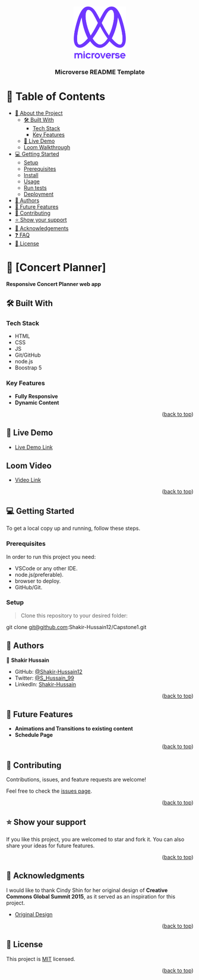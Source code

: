 <a name="readme-top"></a>

<!--
HOW TO USE:
This is an example of how you may give instructions on setting up your project locally.

Modify this file to match your project and remove sections that don't apply.

REQUIRED SECTIONS:
- Table of Contents
- About the Project
  - Built With
  - Live Demo
- Getting Started
- Authors
- Future Features
- Contributing
- Show your support
- Acknowledgements
- License

After you're finished please remove all the comments and instructions!
-->

<div align="center">

  <img src="murple_logo.png" alt="logo" width="140"  height="auto" />
  <br/>

  <h3><b>Microverse README Template</b></h3>

</div>

<!-- TABLE OF CONTENTS -->

# 📗 Table of Contents

- [📖 About the Project](#about-project)
  - [🛠 Built With](#built-with)
    - [Tech Stack](#tech-stack)
    - [Key Features](#key-features)
  - [🚀 Live Demo](#live-demo)
  - [Loom Walkthrough](#loom)
- [💻 Getting Started](#getting-started)
  - [Setup](#setup)
  - [Prerequisites](#prerequisites)
  - [Install](#install)
  - [Usage](#usage)
  - [Run tests](#run-tests)
  - [Deployment](#triangular_flag_on_post-deployment)
- [👥 Authors](#authors)
- [🔭 Future Features](#future-features)
- [🤝 Contributing](#contributing)
- [⭐️ Show your support](#support)
- [🙏 Acknowledgements](#acknowledgements)
- [❓ FAQ](#faq)
- [📝 License](#license)

<!-- PROJECT DESCRIPTION -->

# 📖 [Concert Planner] <a name="about-project"></a>

**Responsive Concert Planner web app**

## 🛠 Built With <a name="built-with"></a>

### Tech Stack <a name="tech-stack"></a>

- HTML
- CSS
- JS
- Git/GitHub
- node.js
- Boostrap 5

<!-- Features -->

### Key Features <a name="key-features"></a>

- **Fully Responsive**
- **Dynamic Content**

<p align="right">(<a href="#readme-top">back to top</a>)</p>

<!-- LIVE DEMO -->

## 🚀 Live Demo <a name="live-demo"></a>

- [Live Demo Link](https://shakir-hussain12.github.io/Capstone1)

## Loom Video <a name="loom"></a>
- [Video Link](https://www.loom.com/share/8706018a2539463e994174aaf2f63618)

<p align="right">(<a href="#readme-top">back to top</a>)</p>

<!-- GETTING STARTED -->

## 💻 Getting Started <a name="getting-started"></a>

To get a local copy up and running, follow these steps.

### Prerequisites

In order to run this project you need:
- VSCode or any other IDE.
- node.js(preferable).
- browser to deploy.
- GitHub/Git.

### Setup

> Clone this repository to your desired folder:

git clone git@github.com:Shakir-Hussain12/Capstone1.git

<!-- AUTHORS -->

## 👥 Authors <a name="authors"></a>

👤 **Shakir Hussain**

- GitHub: [@Shakir-Hussain12](https://github.com/Shakir-Hussain12)
- Twitter: [@S_Hussain_99](https://twitter.com/S_Hussain_99)
- LinkedIn: [Shakir-Hussain](https://linkedin.com/in/shakir-hussain-2129a121b/)

<p align="right">(<a href="#readme-top">back to top</a>)</p>

<!-- FUTURE FEATURES -->

## 🔭 Future Features <a name="future-features"></a>

- **Animations and Transitions to existing content**
- **Schedule Page**

<p align="right">(<a href="#readme-top">back to top</a>)</p>

<!-- CONTRIBUTING -->

## 🤝 Contributing <a name="contributing"></a>

Contributions, issues, and feature requests are welcome!

Feel free to check the [issues page](../../issues/).

<p align="right">(<a href="#readme-top">back to top</a>)</p>

<!-- SUPPORT -->

## ⭐️ Show your support <a name="support"></a>

If you like this project, you are welcomed to star and fork it. You can also share your ideas for future features. 

<p align="right">(<a href="#readme-top">back to top</a>)</p>

<!-- ACKNOWLEDGEMENTS -->

## 🙏 Acknowledgments <a name="acknowledgements"></a>

I would like to thank Cindy Shin for her original design of **Creative Commons Global Summit 2015**, as it served as an inspiration for this project.
- [Original Design](https://www.behance.net/gallery/29845175/CC-Global-Summit-2015)

<p align="right">(<a href="#readme-top">back to top</a>)</p>

<!-- LICENSE -->

## 📝 License <a name="license"></a>

This project is [MIT](./LICENSE.md) licensed.
<p align="right">(<a href="#readme-top">back to top</a>)</p>
